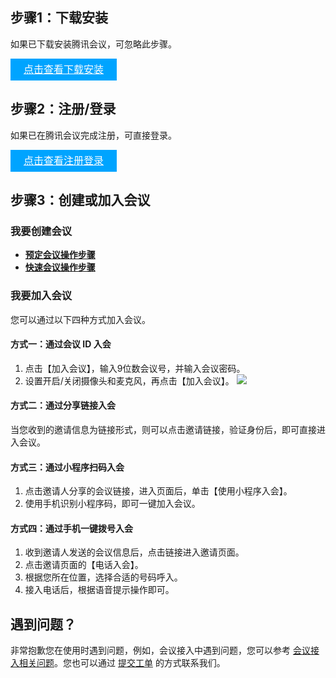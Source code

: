 ## 步骤1：下载安装
如果已下载安装腾讯会议，可忽略此步骤。

<div style="background-color:#00A4FF; width: 170px; height: 35px; line-height:35px; text-align:center;"><a href="https://cloud.tencent.com/document/product/1095/41289" target="_blank"  style="color: white; font-size:16px;"  hotrep="document.guide.3128.btn2">点击查看下载安装</a></div>
 


## 步骤2：注册/登录
如果已在腾讯会议完成注册，可直接登录。

<div style="background-color:#00A4FF; width: 170px; height: 35px; line-height:35px; text-align:center;"><a href="https://cloud.tencent.com/document/product/1095/41290" target="_blank"  style="color: white; font-size:16px;"  hotrep="document.guide.3128.btn2">点击查看注册登录</a></div>




## 步骤3：创建或加入会议

### 我要创建会议

- **[预定会议操作步骤](https://cloud.tencent.com/document/product/1095/41373#.E9.A2.84.E5.AE.9A.E4.BC.9A.E8.AE.AE)**
- **[快速会议操作步骤](https://cloud.tencent.com/document/product/1095/41373#.E5.BF.AB.E9.80.9F.E4.BC.9A.E8.AE.AE)**





### 我要加入会议
您可以通过以下四种方式加入会议。
#### 方式一：通过会议 ID 入会
1. 点击【加入会议】，输入9位数会议号，并输入会议密码。
2. 设置开启/关闭摄像头和麦克风，再点击【加入会议】。
![](https://main.qcloudimg.com/raw/d03b6f643d0232a8e5c51ff4bfda9553.jpg)

#### 方式二：通过分享链接入会
当您收到的邀请信息为链接形式，则可以点击邀请链接，验证身份后，即可直接进入会议。



#### 方式三：通过小程序扫码入会
1. 点击邀请人分享的会议链接，进入页面后，单击【使用小程序入会】。
2. 使用手机识别小程序码，即可一键加入会议。


#### 方式四：通过手机一键拨号入会
1. 收到邀请人发送的会议信息后，点击链接进入邀请页面。
2. 点击邀请页面的【电话入会】。
3. 根据您所在位置，选择合适的号码呼入。
4. 接入电话后，根据语音提示操作即可。


## 遇到问题？
非常抱歉您在使用时遇到问题，例如，会议接入中遇到问题，您可以参考 [会议接入相关问题](https://cloud.tencent.com/document/product/1095/35542)。您也可以通过 [提交工单](https://console.cloud.tencent.com/workorder/category) 的方式联系我们。
